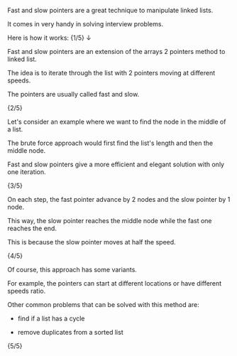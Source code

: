 Fast and slow pointers are a great technique to manipulate linked lists.

It comes in very handy in solving interview problems.

Here is how it works: {1/5} ↓

Fast and slow pointers are an extension of the arrays 2 pointers method to linked list.

The idea is to iterate through the list with 2 pointers moving at different speeds.

The pointers are usually called fast and slow.

{2/5}

Let's consider an example where we want to find the node in the middle of a list.

The brute force approach would first find the list's length and then the middle node.

Fast and slow pointers give a more efficient and elegant solution with only one iteration.

{3/5}

On each step, the fast pointer advance by 2 nodes and the slow pointer by 1 node.

This way, the slow pointer reaches the middle node while the fast one reaches the end. 

This is because the slow pointer moves at half the speed.

{4/5}

Of course, this approach has some variants.

For example, the pointers can start at different locations or have different speeds ratio.

Other common problems that can be solved with this method are:

- find if a list has a cycle

- remove duplicates from a sorted list

{5/5}

